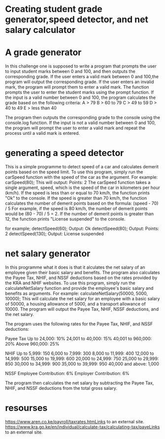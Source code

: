 # Creating student grade generator,speed detector, and net salary calculator

# A grade generator
In this challenge one is supposed to write a program that prompts the user to input student marks between 0 and 100, and then outputs the corresponding grade.
If the user enters a valid mark between 0 and 100,the program will output the corresponding grade. If the user enters an invalid mark, 
the program will prompt them to enter a valid mark.
The function prompts the user to enter the student marks using 
the prompt function.
If the input is a valid number between 0 and 100, the program calculates the
grade based on the following criteria:
A > 79
B > 60 to 79
C > 49 to 59
D > 40 to 49
E > less than 40

The program then outputs the corresponding grade to the console using the console.log function.
If the input is not a valid number between 0 and 100, the program will prompt
the user to enter a valid mark and repeat the process until a valid mark is entered.

# generating a speed detector
This is a simple programme to detect speed of a car
and calculates demerit points based on the speed limit.
To use this program, simply run the carSpeed function 
with the speed of the car as the argument. For example:
     carSpeed(80);
This will output:
     Points: 2
The carSpeed function takes a single argument, speed, which 
is the speed of the car in kilometers per hour (km/h).
If the speed is less than or equal to 70 km/h, the function prints "Ok" to the console.
If the speed is greater than 70 km/h, the function calculates
the number of demerit points based on the formula: 
      (speed - 70) / 5
For example, if the speed is 80 km/h, the number of demerit points would be (80 - 70) / 5 = 2.
If the number of demerit points is greater than 12, the function prints "License suspended" to the console.

for example;
    detectSpeed(60);  Output: Ok
    detectSpeed(80);  Output: Points: 2
    detectSpeed(130);  Output: License suspended

# net salary generator
In this programme what it does is that it alculates the net salary of an employee given their basic salary and benefits.
The program also calculates the Payee Tax, NHIF, and NSSF 
deductions based on the rates provided by the KRA and NHIF websites.
To use this program, simply run the calculateNetSalary function
and provide the employee's basic salary and benefits
as arguments. For example:
   calculateNetSalary(50000, 5000, 10000);
This will calculate the net salary for an employee with a basic salary 
of 50000, a housing allowance of 5000, and a transport
allowance of 10000. The program will output the Payee Tax, NHIF, NSSF
deductions, and the net salary.

The program uses the following rates for the Payee Tax,
NHIF, and NSSF deductions:

Payee Tax
Up to 24,000: 10%
24,001 to 40,000: 15%
40,001 to 960,000: 20%
Above 960,000: 25%

NHIF
Up to 5,999: 150
6,000 to 7,999: 300
8,000 to 11,999: 400
12,000 to 14,999: 500
15,000 to 19,999: 600
20,000 to 24,999: 750
25,000 to 29,999: 850
30,000 to 34,999: 900
35,000 to 39,999: 950
40,000 and above: 1,000

NSSF
Employee Contribution: 6%
Employer Contribution: 6%

The program then calculates the net salary by subtracting the Payee Tax, 
NHIF, and NSSF deductions from the total gross salary.

# resourses
https://www.aren.co.ke/payroll/taxrates.htmLinks to an external site.  
https://www.kra.go.ke/en/individual/calculate-tax/calculating-tax/payeLinks to an external site.

